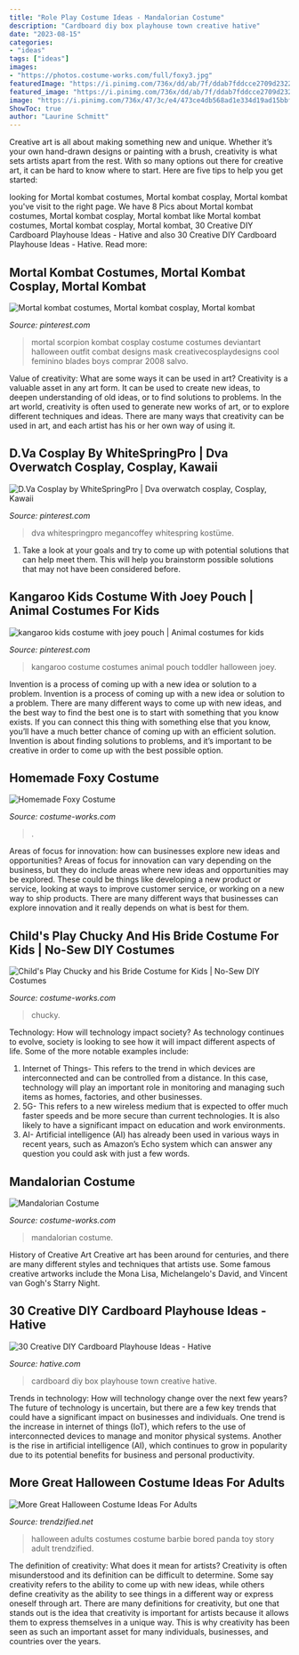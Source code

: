 ```yaml
---
title: "Role Play Costume Ideas - Mandalorian Costume"
description: "Cardboard diy box playhouse town creative hative"
date: "2023-08-15"
categories:
- "ideas"
tags: ["ideas"]
images:
- "https://photos.costume-works.com/full/foxy3.jpg"
featuredImage: "https://i.pinimg.com/736x/dd/ab/7f/ddab7fddcce2709d2322897f9ac800dc--kangaroo-kids-animal-costumes.jpg"
featured_image: "https://i.pinimg.com/736x/dd/ab/7f/ddab7fddcce2709d2322897f9ac800dc--kangaroo-kids-animal-costumes.jpg"
image: "https://i.pinimg.com/736x/47/3c/e4/473ce4db568ad1e334d19ad15bbf97a9.jpg"
ShowToc: true
author: "Laurine Schmitt"
---
```



Creative art is all about making something new and unique. Whether it’s your own hand-drawn designs or painting with a brush, creativity is what sets artists apart from the rest. With so many options out there for creative art, it can be hard to know where to start. Here are five tips to help you get started: 

	

		
looking for Mortal kombat costumes, Mortal kombat cosplay, Mortal kombat you've visit to the right page. We have 8 Pics about Mortal kombat costumes, Mortal kombat cosplay, Mortal kombat like Mortal kombat costumes, Mortal kombat cosplay, Mortal kombat, 30 Creative DIY Cardboard Playhouse Ideas - Hative and also 30 Creative DIY Cardboard Playhouse Ideas - Hative. Read more:
		
    
## Mortal Kombat Costumes, Mortal Kombat Cosplay, Mortal Kombat

<img loading=lazy src="https://i.pinimg.com/736x/71/13/d8/7113d8416038274e78a1e77b1fbfd0ed.jpg" onerror="this.onerror=null;this.src='https://tse1.mm.bing.net/th?id=OIP.04zDofaF22cS4na9rpJsxgHaLR&amp;pid=15.1';" alt="Mortal kombat costumes, Mortal kombat cosplay, Mortal kombat">

_Source: pinterest.com_

>mortal scorpion kombat cosplay costume costumes deviantart halloween outfit combat designs mask creativecosplaydesigns cool feminino blades boys comprar 2008 salvo. 

	

Value of creativity: What are some ways it can be used in art?
Creativity is a valuable asset in any art form. It can be used to create new ideas, to deepen understanding of old ideas, or to find solutions to problems. In the art world, creativity is often used to generate new works of art, or to explore different techniques and ideas. There are many ways that creativity can be used in art, and each artist has his or her own way of using it.

    
## D.Va Cosplay By WhiteSpringPro | Dva Overwatch Cosplay, Cosplay, Kawaii

<img loading=lazy src="https://i.pinimg.com/736x/47/3c/e4/473ce4db568ad1e334d19ad15bbf97a9.jpg" onerror="this.onerror=null;this.src='https://tse1.mm.bing.net/th?id=OIP.VS8B-AV3cv8ADgGgQSisZwHaJ3&amp;pid=15.1';" alt="D.Va Cosplay by WhiteSpringPro | Dva overwatch cosplay, Cosplay, Kawaii">

_Source: pinterest.com_

>dva whitespringpro megancoffey whitespring kostüme. 

	

1. Take a look at your goals and try to come up with potential solutions that can help meet them. This will help you brainstorm possible solutions that may not have been considered before.

    
## Kangaroo Kids Costume With Joey Pouch | Animal Costumes For Kids

<img loading=lazy src="https://i.pinimg.com/736x/dd/ab/7f/ddab7fddcce2709d2322897f9ac800dc--kangaroo-kids-animal-costumes.jpg" onerror="this.onerror=null;this.src='https://tse3.mm.bing.net/th?id=OIP.tY0WNlA4KaBWhEJ3L5LK8QHaMt&amp;pid=15.1';" alt="kangaroo kids costume with joey pouch | Animal costumes for kids">

_Source: pinterest.com_

>kangaroo costume costumes animal pouch toddler halloween joey. 

	

Invention is a process of coming up with a new idea or solution to a problem.
Invention is a process of coming up with a new idea or solution to a problem. There are many different ways to come up with new ideas, and the best way to find the best one is to start with something that you know exists. If you can connect this thing with something else that you know, you’ll have a much better chance of coming up with an efficient solution. Invention is about finding solutions to problems, and it’s important to be creative in order to come up with the best possible option.

    
## Homemade Foxy Costume

<img loading=lazy src="https://photos.costume-works.com/full/foxy3.jpg" onerror="this.onerror=null;this.src='https://tse2.mm.bing.net/th?id=OIP.9o3_x2atLPZ7ubS_ugmoFAHaJ3&amp;pid=15.1';" alt="Homemade Foxy Costume">

_Source: costume-works.com_

>. 

	

Areas of focus for innovation: how can businesses explore new ideas and opportunities?
Areas of focus for innovation can vary depending on the business, but they do include areas where new ideas and opportunities may be explored. These could be things like developing a new product or service, looking at ways to improve customer service, or working on a new way to ship products. There are many different ways that businesses can explore innovation and it really depends on what is best for them.

    
## Child&#039;s Play Chucky And His Bride Costume For Kids | No-Sew DIY Costumes

<img loading=lazy src="https://photos.costume-works.com/full/chucky_and_his_bride25.jpg" onerror="this.onerror=null;this.src='https://tse3.mm.bing.net/th?id=OIP.D2o-svoNmJORNbApJIOIzwHaJ3&amp;pid=15.1';" alt="Child&#039;s Play Chucky and his Bride Costume for Kids | No-Sew DIY Costumes">

_Source: costume-works.com_

>chucky. 

	

Technology: How will technology impact society?
As technology continues to evolve, society is looking to see how it will impact different aspects of life. Some of the more notable examples include:
1. Internet of Things- This refers to the trend in which devices are interconnected and can be controlled from a distance. In this case, technology will play an important role in monitoring and managing such items as homes, factories, and other businesses. 
2. 5G- This refers to a new wireless medium that is expected to offer much faster speeds and be more secure than current technologies. It is also likely to have a significant impact on education and work environments. 
3. AI- Artificial intelligence (AI) has already been used in various ways in recent years, such as Amazon’s Echo system which can answer any question you could ask with just a few words.

    
## Mandalorian Costume

<img loading=lazy src="https://photos.costume-works.com/full/mandalorian-30979-1.jpg" onerror="this.onerror=null;this.src='https://tse2.mm.bing.net/th?id=OIP.iPMXablznMI-46f1njay5gHaLe&amp;pid=15.1';" alt="Mandalorian Costume">

_Source: costume-works.com_

>mandalorian costume. 

	

History of Creative Art
Creative art has been around for centuries, and there are many different styles and techniques that artists use. Some famous creative artworks include the Mona Lisa, Michelangelo's David, and Vincent van Gogh's Starry Night.

    
## 30 Creative DIY Cardboard Playhouse Ideas - Hative

<img loading=lazy src="https://hative.com/wp-content/uploads/2014/04/cardboard-playhouse/24-diy-cardboard-box-town.jpg" onerror="this.onerror=null;this.src='https://tse2.mm.bing.net/th?id=OIP._mpHThaMzn2dZYCglOhvgAHaLG&amp;pid=15.1';" alt="30 Creative DIY Cardboard Playhouse Ideas - Hative">

_Source: hative.com_

>cardboard diy box playhouse town creative hative. 

	

Trends in technology: How will technology change over the next few years?
The future of technology is uncertain, but there are a few key trends that could have a significant impact on businesses and individuals. One trend is the increase in internet of things (IoT), which refers to the use of interconnected devices to manage and monitor physical systems. Another is the rise in artificial intelligence (AI), which continues to grow in popularity due to its potential benefits for business and personal productivity.

    
## More Great Halloween Costume Ideas For Adults

<img loading=lazy src="http://www.trendzified.net/wp-content/uploads/2014/10/20140614_192304__880.jpg" onerror="this.onerror=null;this.src='https://tse1.mm.bing.net/th?id=OIP.2sOPFmNsFw2Ok6yFEPjCFAHaJ3&amp;pid=15.1';" alt="More Great Halloween Costume Ideas For Adults">

_Source: trendzified.net_

>halloween adults costumes costume barbie bored panda toy story adult trendzified. 

	

The definition of creativity: What does it mean for artists?
Creativity is often misunderstood and its definition can be difficult to determine. Some say creativity refers to the ability to come up with new ideas, while others define creativity as the ability to see things in a different way or express oneself through art. There are many definitions for creativity, but one that stands out is the idea that creativity is important for artists because it allows them to express themselves in a unique way. This is why creativity has been seen as such an important asset for many individuals, businesses, and countries over the years.

